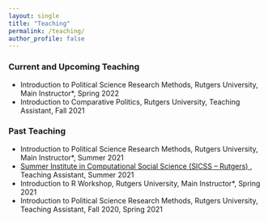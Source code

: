 ```yaml
---
layout: single
title: "Teaching"
permalink: /teaching/
author_profile: false
---
```


### Current and Upcoming Teaching 
* Introduction to Political Science Research Methods, Rutgers University, Main Instructor*, Spring 2022
* Introduction to Comparative Politics, Rutgers University, Teaching Assistant, Fall 2021


### Past Teaching 
* Introduction to Political Science Research Methods, Rutgers University, Main Instructor*, Summer 2021 
* <a href="https://sicss.io/2021/rutgers/"> Summer Institute in Computational Social Science (SICSS – Rutgers) </a>, Teaching Assistant, Summer 2021 
* Introduction to R Workshop, Rutgers University, Main Instructor*, Spring 2021 
* Introduction to Political Science Research Methods, Rutgers University, Teaching Assistant, Fall 2020, Spring 2021 

